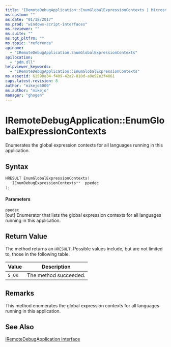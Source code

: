 ```yaml
---
title: "IRemoteDebugApplication::EnumGlobalExpressionContexts | Microsoft Docs"
ms.custom: ""
ms.date: "01/18/2017"
ms.prod: "windows-script-interfaces"
ms.reviewer: ""
ms.suite: ""
ms.tgt_pltfrm: ""
ms.topic: "reference"
apiname: 
  - "IRemoteDebugApplication.EnumGlobalExpressionContexts"
apilocation: 
  - "pdm.dll"
helpviewer_keywords: 
  - "IRemoteDebugApplication::EnumGlobalExpressionContexts"
ms.assetid: 61598a34-f409-42a2-810d-a9e92e2f4861
caps.latest.revision: 8
author: "mikejo5000"
ms.author: "mikejo"
manager: "ghogen"
---
```

# IRemoteDebugApplication::EnumGlobalExpressionContexts
Enumerates the global expression contexts for all languages running in this application.  
  
## Syntax  
  
```cpp
HRESULT EnumGlobalExpressionContexts(  
   IEnumDebugExpressionContexts**  ppedec  
);  
```  
  
#### Parameters  
 `ppedec`  
 [out] Enumerator that lists the global expression contexts for all languages running in this application.  
  
## Return Value  
 The method returns an `HRESULT`. Possible values include, but are not limited to, those in the following table.  
  
|Value|Description|  
|-----------|-----------------|  
|`S_OK`|The method succeeded.|  
  
## Remarks  
 This method enumerates the global expression contexts for all languages running in this application.  
  
## See Also  
 [IRemoteDebugApplication Interface](../../winscript/reference/iremotedebugapplication-interface.md)